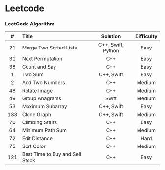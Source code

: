 # Leetcode

### LeetCode Algorithm
|#|Title|Solution|Difficulty|
|:------:|:---------------------------|:---------------:|:----------:|
|21|Merge Two Sorted Lists|C++, Swift, Python| Easy |
|31|Next Permutation|C++| Easy |
|38|Count and Say|C++| Easy |
|1|Two Sum|C++, Swift| Easy |
|2|Add Two Numbers|C++| Medium |
|48|Rotate Image|C++| Medium |
|49|Group Anagrams|Swift| Medium |
|53|Maximum Subarray|C++, Swift| Easy |
|133|Clone Graph|C++, Swift| Medium |
|70|Climbing Stairs|C++| Easy |
|64|Minimum Path Sum|C++| Medium |
|72|Edit Distance|C++| Hard |
|75|Sort Color|C++| Medium |
|121|Best Time to Buy and Sell Stock|C++| Easy |
